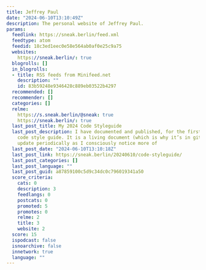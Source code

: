 ```yaml
---
title: Jeffrey Paul
date: "2024-06-10T13:10:49Z"
description: The personal website of Jeffrey Paul.
params:
  feedlink: https://sneak.berlin/feed.xml
  feedtype: atom
  feedid: 18c3ed1eec0e58e564ab0af0e25c9a75
  websites:
    https://sneak.berlin/: true
  blogrolls: []
  in_blogrolls:
  - title: RSS feeds from Minifeed.net
    description: ""
    id: 83b59248e9346428c889eb03522b4297
  recommended: []
  recommender: []
  categories: []
  relme:
    https://s.sneak.berlin/@sneak: true
    https://sneak.berlin/: true
  last_post_title: My 2024 Code Styleguide
  last_post_description: I have documented and published, for the first time, my personal
    code style guide. It is a living document (which is why it’s in git) that I will
    update periodically as I consciously notice more of
  last_post_date: "2024-06-10T13:10:18Z"
  last_post_link: https://sneak.berlin/20240610/code-styleguide/
  last_post_categories: []
  last_post_language: ""
  last_post_guid: a87859100c5d9c34dc0c796019341a50
  score_criteria:
    cats: 0
    description: 3
    feedlangs: 0
    postcats: 0
    promoted: 5
    promotes: 0
    relme: 2
    title: 3
    website: 2
  score: 15
  ispodcast: false
  isnoarchive: false
  innetwork: true
  language: ""
---
```

